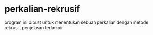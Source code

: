 # perkalian-rekrusif
program ini dibuat untuk menentukan sebuah perkalian dengan metode rekrusif, penjelasan terlampir
